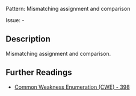 Pattern: Mismatching assignment and comparison

Issue: -

## Description

Mismatching assignment and comparison.

## Further Readings

* [Common Weakness Enumeration (CWE) - 398](https://cwe.mitre.org/data/definitions/398.html)